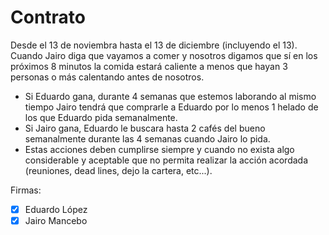 # Contrato
Desde el 13 de noviembra hasta el 13 de diciembre (incluyendo el 13). Cuando Jairo diga que vayamos a comer y nosotros digamos que sí en los próximos 8 minutos la comida estará caliente a menos que hayan 3 personas o más calentando antes de nosotros.

- Si Eduardo gana, durante 4 semanas que estemos laborando al mismo tiempo Jairo tendrá que comprarle a Eduardo por lo menos 1 helado de los que Eduardo pida semanalmente.
- Si Jairo gana, Eduardo le buscara hasta 2 cafés del bueno semanalmente durante las 4 semanas cuando Jairo lo pida.
- Estas acciones deben cumplirse siempre y cuando no exista algo considerable y aceptable que no permita realizar la acción acordada (reuniones, dead lines, dejo la cartera, etc...).

Firmas:
- [X] Eduardo López
- [x] Jairo Mancebo
